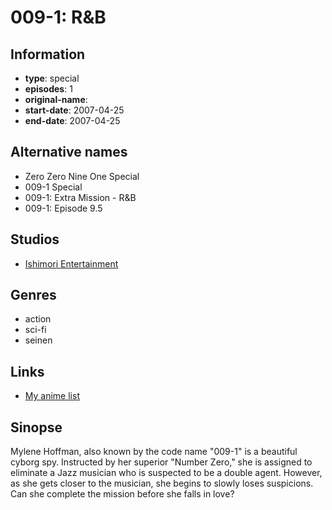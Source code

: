 # 009-1: R&B

## Information

-   **type**: special
-   **episodes**: 1
-   **original-name**:
-   **start-date**: 2007-04-25
-   **end-date**: 2007-04-25

## Alternative names

-   Zero Zero Nine One Special
-   009-1 Special
-   009-1: Extra Mission - R&B
-   009-1: Episode 9.5

## Studios

-   [Ishimori Entertainment](https://ishimoripro.com/)

## Genres

-   action
-   sci-fi
-   seinen

## Links

-   [My anime list](https://myanimelist.net/anime/3234/009-1__R_B)

## Sinopse

Mylene Hoffman, also known by the code name "009-1" is a beautiful cyborg spy. Instructed by her superior "Number Zero," she is assigned to eliminate a Jazz musician who is suspected to be a double agent. However, as she gets closer to the musician, she begins to slowly loses suspicions. Can she complete the mission before she falls in love?
